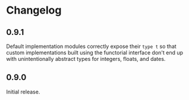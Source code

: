 # Changelog

## 0.9.1

Default implementation modules correctly expose their `type t` so that custom implementations
built using the functorial interface don't end up with unintentionally abstract types
for integers, floats, and dates.

## 0.9.0

Initial release.
